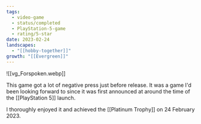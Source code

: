 ```yaml
---
tags:
  - video-game
  - status/completed
  - PlayStation-5-game
  - rating/5-star
date: 2023-02-24
landscapes:
  - "[[hobby-together]]"
growth: "[[Evergreen]]"
---
```

![[vg_Forspoken.webp]]

This game got a lot of negative press just before release. It was a game I'd been looking forward to since it was first announced at around the time of the [[PlayStation 5]] launch.

I thoroughly enjoyed it and achieved the [[Platinum Trophy]] on 24 February 2023.

